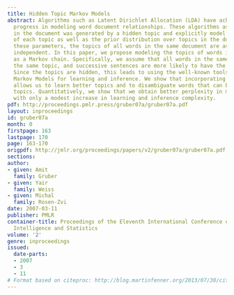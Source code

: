 ```yaml
---
title: Hidden Topic Markov Models
abstract: Algorithms such as Latent Dirichlet Allocation (LDA) have achieved significant
  progress in modeling word document relationships. These algorithms assume each word
  in the document was generated by a hidden topic and explicitly model the word distribution
  of each topic as well as the prior distribution over topics in the document. Given
  these parameters, the topics of all words in the same document are assumed to be
  independent. In this paper, we propose modeling the topics of words in the document
  as a Markov chain. Specifically, we assume that all words in the same sentence have
  the same topic, and successive sentences are more likely to have the same topics.
  Since the topics are hidden, this leads to using the well-known tools of Hidden
  Markov Models for learning and inference. We show that incorporating this dependency
  allows us to learn better topics and to disambiguate words that can belong to different
  topics. Quantitatively, we show that we obtain better perplexity in modeling documents
  with only a modest increase in learning and inference complexity.
pdf: http://proceedings.pmlr.press/gruber07a/gruber07a.pdf
layout: inproceedings
id: gruber07a
month: 0
firstpage: 163
lastpage: 170
page: 163-170
origpdf: http://jmlr.org/proceedings/papers/v2/gruber07a/gruber07a.pdf
sections: 
author:
- given: Amit
  family: Gruber
- given: Yair
  family: Weiss
- given: Michal
  family: Rosen-Zvi
date: 2007-03-11
publisher: PMLR
container-title: Proceedings of the Eleventh International Conference on Artificial
  Intelligence and Statistics
volume: '2'
genre: inproceedings
issued:
  date-parts:
  - 2007
  - 3
  - 11
# Format based on citeproc: http://blog.martinfenner.org/2013/07/30/citeproc-yaml-for-bibliographies/
---
```

